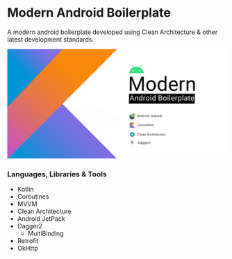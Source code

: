 # Modern Android Boilerplate

A modern android boilerplate developed using Clean Architecture & other latest development standards.

![cover](art/cover.png)

### Languages, Libraries & Tools
- Kotlin
- Coroutines
- MVVM
- Clean Architecture
- Android JetPack
- Dagger2
  - MultiBinding
- Retrofit
- OkHttp
